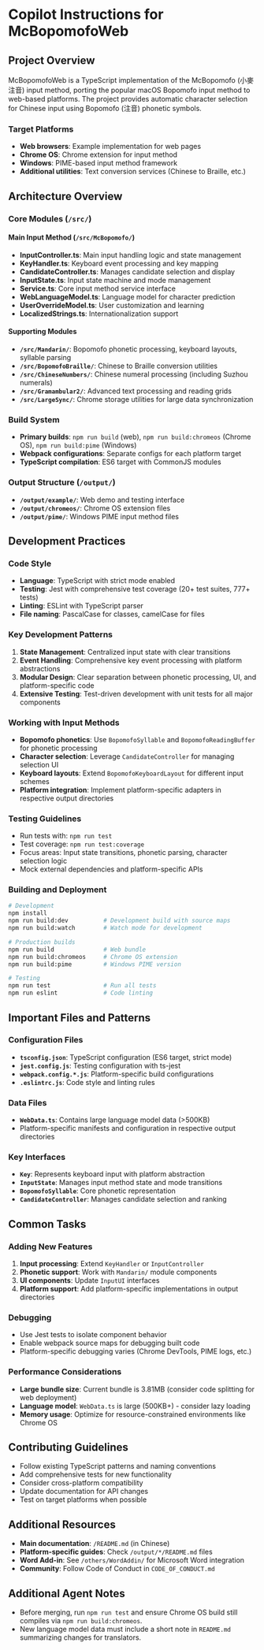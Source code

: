 # Copilot Instructions for McBopomofoWeb

## Project Overview

McBopomofoWeb is a TypeScript implementation of the McBopomofo (小麥注音) input method, porting the popular macOS Bopomofo input method to web-based platforms. The project provides automatic character selection for Chinese input using Bopomofo (注音) phonetic symbols.

### Target Platforms

- **Web browsers**: Example implementation for web pages
- **Chrome OS**: Chrome extension for input method
- **Windows**: PIME-based input method framework
- **Additional utilities**: Text conversion services (Chinese to Braille, etc.)

## Architecture Overview

### Core Modules (`/src/`)

#### Main Input Method (`/src/McBopomofo/`)

- **InputController.ts**: Main input handling logic and state management
- **KeyHandler.ts**: Keyboard event processing and key mapping
- **CandidateController.ts**: Manages candidate selection and display
- **InputState.ts**: Input state machine and mode management
- **Service.ts**: Core input method service interface
- **WebLanguageModel.ts**: Language model for character prediction
- **UserOverrideModel.ts**: User customization and learning
- **LocalizedStrings.ts**: Internationalization support

#### Supporting Modules

- **`/src/Mandarin/`**: Bopomofo phonetic processing, keyboard layouts, syllable parsing
- **`/src/BopomofoBraille/`**: Chinese to Braille conversion utilities
- **`/src/ChineseNumbers/`**: Chinese numeral processing (including Suzhou numerals)
- **`/src/Gramambular2/`**: Advanced text processing and reading grids
- **`/src/LargeSync/`**: Chrome storage utilities for large data synchronization

### Build System

- **Primary builds**: `npm run build` (web), `npm run build:chromeos` (Chrome OS), `npm run build:pime` (Windows)
- **Webpack configurations**: Separate configs for each platform target
- **TypeScript compilation**: ES6 target with CommonJS modules

### Output Structure (`/output/`)

- **`/output/example/`**: Web demo and testing interface
- **`/output/chromeos/`**: Chrome OS extension files
- **`/output/pime/`**: Windows PIME input method files

## Development Practices

### Code Style

- **Language**: TypeScript with strict mode enabled
- **Testing**: Jest with comprehensive test coverage (20+ test suites, 777+ tests)
- **Linting**: ESLint with TypeScript parser
- **File naming**: PascalCase for classes, camelCase for files

### Key Development Patterns

1. **State Management**: Centralized input state with clear transitions
2. **Event Handling**: Comprehensive key event processing with platform abstractions
3. **Modular Design**: Clear separation between phonetic processing, UI, and platform-specific code
4. **Extensive Testing**: Test-driven development with unit tests for all major components

### Working with Input Methods

- **Bopomofo phonetics**: Use `BopomofoSyllable` and `BopomofoReadingBuffer` for phonetic processing
- **Character selection**: Leverage `CandidateController` for managing selection UI
- **Keyboard layouts**: Extend `BopomofoKeyboardLayout` for different input schemes
- **Platform integration**: Implement platform-specific adapters in respective output directories

### Testing Guidelines

- Run tests with: `npm run test`
- Test coverage: `npm run test:coverage`
- Focus areas: Input state transitions, phonetic parsing, character selection logic
- Mock external dependencies and platform-specific APIs

### Building and Deployment

```bash
# Development
npm install
npm run build:dev          # Development build with source maps
npm run build:watch        # Watch mode for development

# Production builds
npm run build              # Web bundle
npm run build:chromeos     # Chrome OS extension
npm run build:pime         # Windows PIME version

# Testing
npm run test               # Run all tests
npm run eslint             # Code linting
```

## Important Files and Patterns

### Configuration Files

- **`tsconfig.json`**: TypeScript configuration (ES6 target, strict mode)
- **`jest.config.js`**: Testing configuration with ts-jest
- **`webpack.config.*.js`**: Platform-specific build configurations
- **`.eslintrc.js`**: Code style and linting rules

### Data Files

- **`WebData.ts`**: Contains large language model data (>500KB)
- Platform-specific manifests and configuration in respective output directories

### Key Interfaces

- **`Key`**: Represents keyboard input with platform abstraction
- **`InputState`**: Manages input method state and mode transitions
- **`BopomofoSyllable`**: Core phonetic representation
- **`CandidateController`**: Manages candidate selection and ranking

## Common Tasks

### Adding New Features

1. **Input processing**: Extend `KeyHandler` or `InputController`
2. **Phonetic support**: Work with `Mandarin/` module components
3. **UI components**: Update `InputUI` interfaces
4. **Platform support**: Add platform-specific implementations in output directories

### Debugging

- Use Jest tests to isolate component behavior
- Enable webpack source maps for debugging built code
- Platform-specific debugging varies (Chrome DevTools, PIME logs, etc.)

### Performance Considerations

- **Large bundle size**: Current bundle is 3.81MB (consider code splitting for web deployment)
- **Language model**: `WebData.ts` is large (500KB+) - consider lazy loading
- **Memory usage**: Optimize for resource-constrained environments like Chrome OS

## Contributing Guidelines

- Follow existing TypeScript patterns and naming conventions
- Add comprehensive tests for new functionality
- Consider cross-platform compatibility
- Update documentation for API changes
- Test on target platforms when possible

## Additional Resources

- **Main documentation**: `/README.md` (in Chinese)
- **Platform-specific guides**: Check `/output/*/README.md` files
- **Word Add-in**: See `/others/WordAddin/` for Microsoft Word integration
- **Community**: Follow Code of Conduct in `CODE_OF_CONDUCT.md`

## Additional Agent Notes

- Before merging, run `npm run test` and ensure Chrome OS build still compiles via `npm run build:chromeos`.
- New language model data must include a short note in `README.md` summarizing changes for translators.

